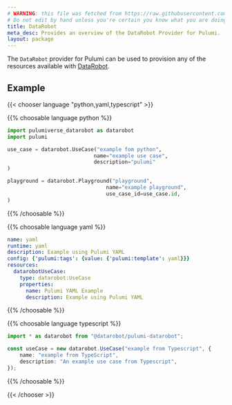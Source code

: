```yaml
---
# WARNING: this file was fetched from https://raw.githubusercontent.com/datarobot-community/pulumi-datarobot/v0.8.16/docs/_index.md
# Do not edit by hand unless you're certain you know what you are doing!
title: DataRobot
meta_desc: Provides an overview of the DataRobot Provider for Pulumi.
layout: package
---
```


The `DataRobot` provider for Pulumi can be used to provision any of the resources available with [DataRobot](https://www.datarobot.com/).

## Example

{{< chooser language "python,yaml,typescript" >}}

{{% choosable language python %}}

```python
import pulumiverse_datarobot as datarobot
import pulumi

use_case = datarobot.UseCase("example fom python",
                            name="example use case",
                            description="pulumi"
)

playground = datarobot.Playground("playground",
                                name="example playground",
                                use_case_id=use_case.id,
)
```

{{% /choosable %}}

{{% choosable language yaml %}}

```yaml
name: yaml
runtime: yaml
description: Example using Pulumi YAML 
config: {'pulumi:tags': {value: {'pulumi:template': yaml}}}
resources:
  datarobotUseCase:
    type: datarobot:UseCase
    properties:
      name: Pulumi YAML Example
      description: Example using Pulumi YAML
```

{{% /choosable %}}

{{% choosable language typescript %}}

```typescript
import * as datarobot from "@datarobot/pulumi-datarobot";

const useCase = new datarobot.UseCase("example from Typescript", {
    name: "example from TypeScript",
    description: "An example use case from Typescript",
});
```

{{% /choosable %}}

{{< /chooser >}}

